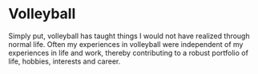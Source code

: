 # Volleyball

Simply put, volleyball has taught things I would not have realized through normal life. Often my experiences in volleyball were independent of my experiences in life and work, thereby contributing to a robust portfolio of life, hobbies, interests and career.